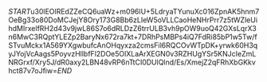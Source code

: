$START$u30lEOlREdZZeCQ6uaWz+m096lU+5LdryaTYunuXc016ZpnAK5hnm7OeBg33o80DoMCJejY8Ory173G8Bb6zLIeW5oVLLCaoHeNHrPrr7z5tWZleUihdMIrxelfRH2d43v9jwL86S7o6dRLDzZ6trrULB3vh9pOW9uoQ42GXsLqrX3n6MwC3RQptYLEZp2BaryNx672ra7kt+7DRhPsMBPs4iQ7FdRi85bP1w5Tw/fSTvuMckx1A569YXgwbufcAnOHqyxza2cmsFil6RQCOvWTpDK+yrwk60H3qyJYojVcAags5PoyvzHllbfFl2DOe5OlXLaArXEGN0v3RZHUgYSr5KNJcIeZmLNRGrxf/Xry5J/dR0axy2LBN48vRP6nTtCI0DUlQlnd/Es/XmejZ2qFRhXbGKkvhct87v7oJfiw=$END$